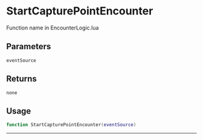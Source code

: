 # StartCapturePointEncounter
Function name in EncounterLogic.lua
## Parameters
`eventSource`
## Returns
`none`
## Usage
```lua
function StartCapturePointEncounter(eventSource)
```
---
